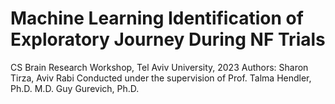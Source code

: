 # Machine Learning Identification of Exploratory Journey During NF Trials
CS Brain Research Workshop, Tel Aviv University, 2023
Authors: Sharon Tirza, Aviv Rabi
Conducted under the supervision of
Prof. Talma Hendler, Ph.D. M.D.
Guy Gurevich, Ph.D.

